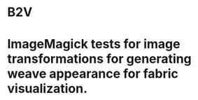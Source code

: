 # B2V
# ImageMagick tests for image transformations for generating weave appearance for fabric visualization.
